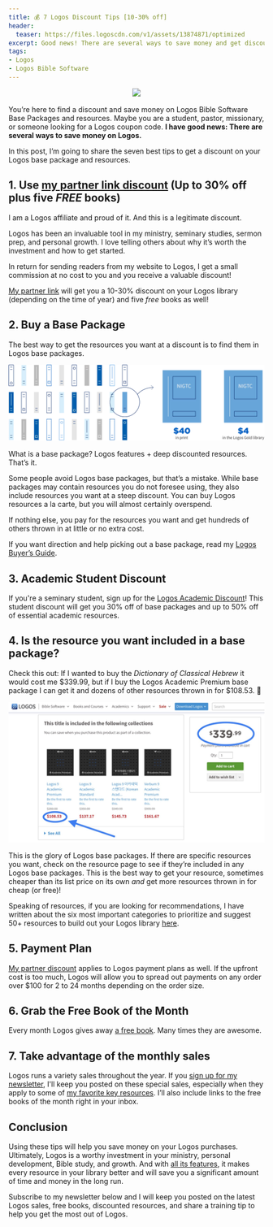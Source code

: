 ```yaml
---
title: 💰 7 Logos Discount Tips [10-30% off]
header:
  teaser: https://files.logoscdn.com/v1/assets/13874871/optimized
excerpt: Good news! There are several ways to save money and get discounts on Logos.
tags:
- Logos
- Logos Bible Software
---
```

<p align="center">
<img src="https://files.logoscdn.com/v1/assets/13874871/optimized" width="400"/>
</p>

You’re here to find a discount and save money on Logos Bible Software Base Packages and resources. Maybe you are a student, pastor, missionary, or someone looking for a Logos coupon code. **I have good news: There are several ways to save money on Logos.**

In this post, I’m going to share the seven best tips to get a discount on your Logos base package and resources.
## 1. Use [my partner link discount](https://partner.logosbible.com/click.track?CID=431490&AFID=467957) (Up to 30% off plus five *FREE* books)

I am a Logos affiliate and proud of it. And this is a legitimate discount.

Logos has been an invaluable tool in my ministry, seminary studies, sermon prep, and personal growth. I love telling others about why it’s worth the investment and how to get started.

In return for sending readers from my website to Logos, I get a small commission at no cost to you and you receive a valuable discount!

[My partner link](https://partner.logosbible.com/click.track?CID=431490&AFID=467957) will get you a 10-30% discount on your Logos library (depending on the time of year) and five _free_ books as well!

## 2. Buy a Base Package

The best way to get the resources you want at a discount is to find them in Logos base packages. 

![](/assets/images/l10-cost-and-affordability-illu-1-2x.png)

What is a base package? Logos features + deep discounted resources. That’s it.

Some people avoid Logos base packages, but that’s a mistake. While base packages may contain resources you do not foresee using, they also include resources you want at a steep discount. You can buy Logos resources a la carte, but you will almost certainly overspend.

If nothing else, you pay for the resources you want and get hundreds of others thrown in at little or no extra cost.

If you want direction and help picking out a base package, read my [Logos Buyer’s Guide](https://www.nickstapleton.me/logos-buyers-guide/).

## 3. Academic Student Discount

If you're a seminary student, sign up for the [Logos Academic Discount](https://partner.logosbible.com/click.track?CID=432198&AFID=467957&nonencodedurl=https://www.logos.com/academic-discount)! This student discount will get you 30% off of base packages and up to 50% off of essential academic resources.

## 4. Is the resource you want included in a base package?

Check this out: If I wanted to buy the _Dictionary of Classical Hebrew_ it would cost me $339.99, but if I buy the Logos Academic Premium base package I can get it and dozens of other resources thrown in for $108.53. 🤯

![Dynamic Pricing](/assets/images/dynamic.JPG "Dynamic Price")

This is the glory of Logos base packages. If there are specific resources you want, check on the resource page to see if they’re included in any Logos base packages. This is the best way to get your resource, sometimes cheaper than its list price on its own _and_ get more resources thrown in for cheap (or free)!

Speaking of resources, if you are looking for recommendations, I have written about the six most important categories to prioritize and suggest 50+ resources to build out your Logos library [here](https://www.nickstapleton.me/logos-resources/).

## 5. Payment Plan

[My partner discount](https://partner.logosbible.com/click.track?CID=431490&AFID=467957) applies to Logos payment plans as well. If the upfront cost is too much, Logos will allow you to spread out payments on any order over $100 for 2 to 24 months depending on the order size. 

## 6. Grab the Free Book of the Month

Every month Logos gives away [a free book](https://partner.logosbible.com/click.track?CID=437858&AFID=467957). Many times they are awesome.

## 7. Take advantage of the monthly sales

Logos runs a variety sales throughout the year. If you [sign up for my newsletter](https://nickstapleton.ck.page/), I'll keep you posted on these special sales, especially when they apply to some of [my favorite key resources](https://partner.logosbible.com/click.track?CID=453900&AFID=467957&nonencodedurl=https://www.logos.com/nickstapleton). I’ll also include links to the free books of the month right in your inbox.

## Conclusion

Using these tips will help you save money on your Logos purchases. Ultimately, Logos is a worthy investment in your ministry, personal development, Bible study, and growth. And with [all its features](https://www.nickstapleton.me/Why-You-Should-Buy-Logos/), it makes every resource in your library better and will save you a significant amount of time and money in the long run.

Subscribe to my newsletter below and I will keep you posted on the latest Logos sales, free books, discounted resources, and share a training tip to help you get the most out of Logos.

<script async data-uid="e75da6f296" src="https://nickstapleton.ck.page/e75da6f296/index.js"></script>
